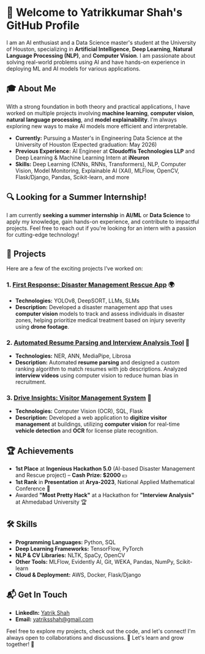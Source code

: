 # 👋 Welcome to Yatrikkumar Shah's GitHub Profile

I am an AI enthusiast and a Data Science master's student at the University of Houston, specializing in **Artificial Intelligence**, **Deep Learning**, **Natural Language Processing (NLP)**, and **Computer Vision**. I am passionate about solving real-world problems using AI and have hands-on experience in deploying ML and AI models for various applications.

## 🎓 About Me

With a strong foundation in both theory and practical applications, I have worked on multiple projects involving **machine learning**, **computer vision**, **natural language processing**, and **model explainability**. I’m always exploring new ways to make AI models more efficient and interpretable.

- **Currently:** Pursuing a Master's in Engineering Data Science at the University of Houston (Expected graduation: May 2026)
- **Previous Experience:** AI Engineer at **Cloudoffis Technologies LLP** and Deep Learning & Machine Learning Intern at **iNeuron**
- **Skills:** Deep Learning (CNNs, RNNs, Transformers), NLP, Computer Vision, Model Monitoring, Explainable AI (XAI), MLFlow, OpenCV, Flask/Django, Pandas, Scikit-learn, and more

## 🔍 Looking for a Summer Internship!

I am currently **seeking a summer internship** in **AI/ML** or **Data Science** to apply my knowledge, gain hands-on experience, and contribute to impactful projects. Feel free to reach out if you're looking for an intern with a passion for cutting-edge technology!

## 🚀 Projects

Here are a few of the exciting projects I’ve worked on:

### 1. **[First Response: Disaster Management Rescue App](https://github.com/Pawan-Kumar-J/First-Response)** 🌍
   - **Technologies:** YOLOv8, DeepSORT, LLMs, SLMs
   - **Description:** Developed a disaster management app that uses **computer vision** models to track and assess individuals in disaster zones, helping prioritize medical treatment based on injury severity using **drone footage**.

### 2. **[Automated Resume Parsing and Interview Analysis Tool](https://github.com/Pawan-Kumar-J/Interview-Analysis)** 💼
   - **Technologies:** NER, ANN, MediaPipe, Librosa
   - **Description:** Automated **resume parsing** and designed a custom ranking algorithm to match resumes with job descriptions. Analyzed **interview videos** using computer vision to reduce human bias in recruitment.

### 3. **[Drive Insights: Visitor Management System](https://github.com/Yatrik07/DriveInsights)** 🚗
   - **Technologies:** Computer Vision (OCR), SQL, Flask
   - **Description:** Developed a web application to **digitize visitor management** at buildings, utilizing **computer vision** for real-time **vehicle detection** and **OCR** for license plate recognition.

## 🏆 Achievements

- **1st Place** at **Ingenious Hackathon 5.0** (AI-based Disaster Management and Rescue project) – **Cash Prize: $2000** 💵
- **1st Rank** in **Presentation** at **Arya-2023**, National Applied Mathematical Conference 🏅
- Awarded **"Most Pretty Hack"** at a Hackathon for **"Interview Analysis"** at Ahmedabad University 🏆

## 🛠 Skills

- **Programming Languages:** Python, SQL
- **Deep Learning Frameworks:** TensorFlow, PyTorch
- **NLP & CV Libraries:** NLTK, SpaCy, OpenCV
- **Other Tools:** MLFlow, Evidently AI, Git, WEKA, Pandas, NumPy, Scikit-learn
- **Cloud & Deployment:** AWS, Docker, Flask/Django

## 📬 Get In Touch

- **LinkedIn:** [Yatrik Shah](https://linkedin.com/in/yatrik-shah-7490481b6/)
- **Email:** [yatriksshah@gmail.com](mailto:yatriksshah@gmail.com)

Feel free to explore my projects, check out the code, and let's connect! I'm always open to collaborations and discussions. 🚀 Let's learn and grow together! 🤝
